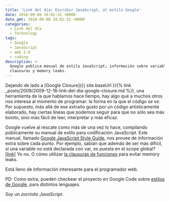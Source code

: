 ```yaml
---
title: 'Link del día: Escribir JavaScript, al estilo Google'
date: 2010-09-08 16:02:31 +0000
date_gmt: 2010-09-08 18:02:31 +0000
categories:
  - Link del día
  - Technology
tags:
  - Google
  - JavaScript
  - web 2.0
  - coding
description: >-
  Google publica manual de estilo JavaScript; información sobre variables,
  clausuras y memory leaks.
---
```



Dejando de lado a [Google Closure]({{ site.baseUrl }}{% link _posts/2009/2009-12-16-link-del-dia-google-closure.md %}), una herramienta de la que hablamos hace tiempo, hay algo que a muchos otros nos interesa al momento de programar: la forma en la que el código _se ve_. Por supuesto, más allá de ese extraño gusto por un código artísticamente elaborado, hay ciertas líneas que podemos seguir para que no sólo sea más bonito, sino más fácil de leer, interpretar y más eficaz.

Google vuelve al rescate como más de una vez lo hace, compilando públicamente su manual de estilo para codificación JavaScript. Este manual, llamado [Google JavaScript Style Guide](http://google-styleguide.googlecode.com/svn/trunk/javascriptguide.xml), nos provee de información extra sobre cada punto. Por ejemplo, sabían que además de ser más difícil, si  una variable no está declarada con var, es puesta en el scope global? [[link](http://google-styleguide.googlecode.com/svn/trunk/javascriptguide.xml?showone=var#var)] Yo no. O cómo utilizar [la clausuras de funciones](http://google-styleguide.googlecode.com/svn/trunk/javascriptguide.xml?showone=Closures#Closures) para evitar memory leaks.

Está lleno de información interesante para el programador web.

PD: Como extra, pueden checkear el proyecto en Google Code sobre [estilos de Google](http://code.google.com/p/google-styleguide/), para distintos lenguajes.

_Soy un zorrinito JavaScript._
